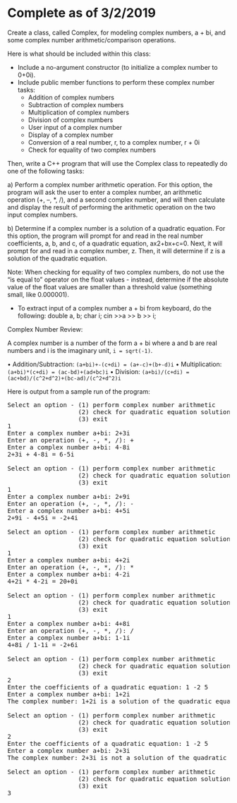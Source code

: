 Complete as of 3/2/2019
===
Create a class, called Complex, for modeling complex numbers, a + bi, and some complex number arithmetic/comparison operations. 

Here is what should be included within this class:

- Include a no-argument constructor (to initialize a complex number to 0+0i). 
- Include public member functions to perform these complex number tasks:
	- Addition of complex numbers
	- Subtraction of complex numbers
	- Multiplication of complex numbers
	- Division of complex numbers
	- User input of a complex number
	- Display of a complex number
	- Conversion of a real number, r, to a complex number, r + 0i
	- Check for equality of two complex numbers

Then, write a C++ program that will use the Complex class to repeatedly do one of the following tasks:

a)	Perform a complex number arithmetic operation. For this option, the program will ask the user to enter a complex number, an arithmetic operation (+,  –, *, /), and a second complex number, and will then calculate and display the result of performing the arithmetic operation on the two input complex numbers.

b)	Determine if a complex number is a solution of a quadratic equation. For this option, the program will prompt for and read in the real number coefficients, a, b, and c, of a quadratic equation, ax2+bx+c=0. Next, it will prompt for and read in a complex number, z. Then, it will determine if z is a solution of the quadratic equation. 

Note: When checking for equality of two complex numbers, do not use the “is equal to” operator on the float values - instead, determine if the absolute value of the float values are smaller than a threshold value (something small, like 0.000001).

- To extract input of a complex number a + bi from keyboard, do the following:
   double    a, b; 
   char i;
   cin >>a >> b >> i;     

Complex Number Review:

A complex number is a number of the form  a + bi  where a and b are real numbers and  i  is the imaginary unit,  `i = sqrt(-1)`.

•	Addition/Subtraction: `(a+bi)+-(c+di) = (a+-c)+(b+-d)i`
•	Multiplication: `(a+bi)*(c+di) = (ac-bd)+(ad+bc)i`
•	Division: `(a+bi)/(c+di) = (ac+bd)/(c^2+d^2)+(bc-ad)/(c^2+d^2)i`

Here is output from a sample run of the program:

<pre>Select an option - (1) perform complex number arithmetic
                   (2) check for quadratic equation solution
                   (3) exit
1
Enter a complex number a+bi: 2+3i
Enter an operation (+, -, *, /): +
Enter a complex number a+bi: 4-8i
2+3i + 4-8i = 6-5i

Select an option - (1) perform complex number arithmetic
                   (2) check for quadratic equation solution
                   (3) exit
1
Enter a complex number a+bi: 2+9i
Enter an operation (+, -, *, /): -
Enter a complex number a+bi: 4+5i
2+9i - 4+5i = -2+4i

Select an option - (1) perform complex number arithmetic
                   (2) check for quadratic equation solution
                   (3) exit
1
Enter a complex number a+bi: 4+2i
Enter an operation (+, -, *, /): *
Enter a complex number a+bi: 4-2i
4+2i * 4-2i = 20+0i

Select an option - (1) perform complex number arithmetic
                   (2) check for quadratic equation solution
                   (3) exit
1
Enter a complex number a+bi: 4+8i
Enter an operation (+, -, *, /): /
Enter a complex number a+bi: 1-1i
4+8i / 1-1i = -2+6i

Select an option - (1) perform complex number arithmetic
                   (2) check for quadratic equation solution
                   (3) exit
2
Enter the coefficients of a quadratic equation: 1 -2 5
Enter a complex number a+bi: 1+2i
The complex number: 1+2i is a solution of the quadratic equation

Select an option - (1) perform complex number arithmetic
                   (2) check for quadratic equation solution
                   (3) exit
2
Enter the coefficients of a quadratic equation: 1 -2 5
Enter a complex number a+bi: 2+3i
The complex number: 2+3i is not a solution of the quadratic equation

Select an option - (1) perform complex number arithmetic
                   (2) check for quadratic equation solution
                   (3) exit
3</pre>
